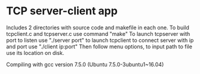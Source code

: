 # TCP server-client app

Includes 2 directories with source code and makefile in each one.
To build tcpclient.c and tcpserver.c use command "make"
To launch tcpserver with port to listen use "./server port"
to launch tcpclient to connect server with ip and port use "./client ip:port"
Then follow menu options, to input path to file use its location on disk.

Compiling with gcc version 7.5.0 (Ubuntu 7.5.0-3ubuntu1~16.04) 

